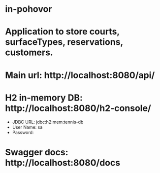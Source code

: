 # in-pohovor
# Application to store courts, surfaceTypes, reservations, customers.

# Main url: http://localhost:8080/api/
# H2 in-memory DB: http://localhost:8080/h2-console/
- JDBC URL: jdbc:h2:mem:tennis-db
- User Name: sa
- Password: 
# Swagger docs: http://localhost:8080/docs